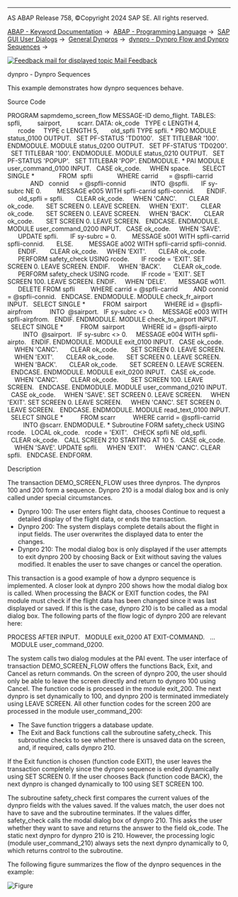   

* * *

AS ABAP Release 758, ©Copyright 2024 SAP SE. All rights reserved.

[ABAP - Keyword Documentation](https://help.sap.com/doc/abapdocu_latest_index_htm/latest/en-US/abenabap.htm) →  [ABAP - Programming Language](https://help.sap.com/doc/abapdocu_latest_index_htm/latest/en-US/abenabap_reference.htm) →  [SAP GUI User Dialogs](https://help.sap.com/doc/abapdocu_latest_index_htm/latest/en-US/abenabap_screens.htm) →  [General Dynpros](https://help.sap.com/doc/abapdocu_latest_index_htm/latest/en-US/abenabap_dynpros.htm) →  [dynpro - Dynpro Flow and Dynpro Sequences](https://help.sap.com/doc/abapdocu_latest_index_htm/latest/en-US/abenabap_dynpros_processing.htm) → 

 [![](Mail.gif?object=Mail.gif "Feedback mail for displayed topic") Mail Feedback](mailto:f1_help@sap.com?subject=Feedback%20on%20ABAP%20Documentation&body=Document:%20dynpro%20-%20Dynpro%20Sequences%2C%20ABENDYNPRO_FLOW_ABEXA%2C%20758%0D%0A%0D%0AError:%0D%0A%0D%0A%0D%0A%0D%0ASuggestion%20for%20improvement:)

dynpro - Dynpro Sequences

This example demonstrates how dynpro sequences behave.

Source Code   

PROGRAM sapmdemo\_screen\_flow MESSAGE-ID demo\_flight.
TABLES: spfli,
        sairport,
        scarr.
DATA: ok\_code   TYPE c LENGTH 4,
      rcode     TYPE c LENGTH 5,
      old\_spfli TYPE spfli.
\* PBO
MODULE status\_0100 OUTPUT.
  SET PF-STATUS 'TD0100'.
  SET TITLEBAR '100'.
ENDMODULE.
MODULE status\_0200 OUTPUT.
  SET PF-STATUS 'TD0200'.
  SET TITLEBAR '100'.
ENDMODULE.
MODULE status\_0210 OUTPUT.
  SET PF-STATUS 'POPUP'.
  SET TITLEBAR 'POP'.
ENDMODULE.
\* PAI
MODULE user\_command\_0100 INPUT.
  CASE ok\_code.
    WHEN space.
      SELECT SINGLE \*
             FROM  spfli
             WHERE carrid      = @spfli-carrid
             AND   connid      = @spfli-connid
             INTO  @spfli.
      IF sy-subrc NE 0.
        MESSAGE e005 WITH spfli-carrid spfli-connid.
      ENDIF.
      old\_spfli = spfli.
      CLEAR ok\_code.
    WHEN 'CANC'.
      CLEAR ok\_code.
      SET SCREEN 0. LEAVE SCREEN.
    WHEN 'EXIT'.
      CLEAR ok\_code.
      SET SCREEN 0. LEAVE SCREEN.
    WHEN 'BACK'.
      CLEAR ok\_code.
      SET SCREEN 0. LEAVE SCREEN.
  ENDCASE.
ENDMODULE.
MODULE user\_command\_0200 INPUT.
  CASE ok\_code.
    WHEN 'SAVE'.
      UPDATE spfli.
      IF sy-subrc = 0.
        MESSAGE s001 WITH spfli-carrid spfli-connid.
      ELSE.
        MESSAGE a002 WITH spfli-carrid spfli-connid.
      ENDIF.
      CLEAR ok\_code.
    WHEN 'EXIT'.
      CLEAR ok\_code.
      PERFORM safety\_check USING rcode.
      IF rcode = 'EXIT'. SET SCREEN 0. LEAVE SCREEN. ENDIF.
    WHEN 'BACK'.
      CLEAR ok\_code.
      PERFORM safety\_check USING rcode.
      IF rcode = 'EXIT'. SET SCREEN 100. LEAVE SCREEN. ENDIF.
    WHEN 'DELE'.
      MESSAGE w011.
      DELETE FROM spfli
        WHERE carrid = @spfli-carrid
        AND connid = @spfli-connid.
  ENDCASE.
ENDMODULE.
MODULE check\_fr\_airport INPUT.
  SELECT SINGLE \*
         FROM  sairport
         WHERE id = @spfli-airpfrom
         INTO  @sairport.
  IF sy-subrc <> 0.
    MESSAGE e003 WITH spfli-airpfrom.
  ENDIF.
ENDMODULE.
MODULE check\_to\_airport INPUT.
  SELECT SINGLE \*
         FROM  sairport
         WHERE id = @spfli-airpto
         INTO  @sairport.
  IF sy-subrc <> 0.
    MESSAGE e004 WITH spfli-airpto.
  ENDIF.
ENDMODULE.
MODULE exit\_0100 INPUT.
  CASE ok\_code.
    WHEN 'CANC'.
      CLEAR ok\_code.
      SET SCREEN 0. LEAVE SCREEN.
    WHEN 'EXIT'.
      CLEAR ok\_code.
      SET SCREEN 0. LEAVE SCREEN.
    WHEN 'BACK'.
      CLEAR ok\_code.
      SET SCREEN 0. LEAVE SCREEN.
  ENDCASE.
ENDMODULE.
MODULE exit\_0200 INPUT.
  CASE ok\_code.
    WHEN 'CANC'.
      CLEAR ok\_code.
      SET SCREEN 100. LEAVE SCREEN.
  ENDCASE.
ENDMODULE.
MODULE user\_command\_0210 INPUT.
  CASE ok\_code.
    WHEN 'SAVE'. SET SCREEN 0. LEAVE SCREEN.
    WHEN 'EXIT'. SET SCREEN 0. LEAVE SCREEN.
    WHEN 'CANC'. SET SCREEN 0. LEAVE SCREEN.
  ENDCASE.
ENDMODULE.
MODULE read\_text\_0100 INPUT.
  SELECT SINGLE \*
         FROM scarr
         WHERE carrid = @spfli-carrid
         INTO @scarr.
ENDMODULE.
\* Subroutine
FORM safety\_check USING rcode.
  LOCAL ok\_code.
  rcode = 'EXIT'.
  CHECK spfli NE old\_spfli.
  CLEAR ok\_code.
  CALL SCREEN 210 STARTING AT 10 5.
  CASE ok\_code.
    WHEN 'SAVE'. UPDATE spfli.
    WHEN 'EXIT'.
    WHEN 'CANC'. CLEAR spfli.
  ENDCASE.
ENDFORM.

Description   

The transaction DEMO\_SCREEN\_FLOW uses three dynpros. The dynpros 100 and 200 form a sequence. Dynpro 210 is a modal dialog box and is only called under special circumstances.

-   Dynpro 100: The user enters flight data, chooses Continue to request a detailed display of the flight data, or ends the transaction.
-   Dynpro 200: The system displays complete details about the flight in input fields. The user overwrites the displayed data to enter the changes.
-   Dynpro 210: The modal dialog box is only displayed if the user attempts to exit dynpro 200 by choosing Back or Exit without saving the values modified. It enables the user to save changes or cancel the operation.

This transaction is a good example of how a dynpro sequence is implemented. A closer look at dynpro 200 shows how the modal dialog box is called. When processing the BACK or EXIT function codes, the PAI module must check if the flight data has been changed since it was last displayed or saved. If this is the case, dynpro 210 is to be called as a modal dialog box. The following parts of the flow logic of dynpro 200 are relevant here:

PROCESS AFTER INPUT.
  MODULE exit\_0200 AT EXIT-COMMAND.
  ...
  MODULE user\_command\_0200.

The system calls two dialog modules at the PAI event. The user interface of transaction DEMO\_SCREEN\_FLOW offers the functions Back, Exit, and Cancel as return commands. On the screen of dynpro 200, the user should only be able to leave the screen directly and return to dynpro 100 using Cancel. The function code is processed in the module exit\_200. The next dynpro is set dynamically to 100, and dynpro 200 is terminated immediately using LEAVE SCREEN. All other function codes for the screen 200 are processed in the module user\_command\_200:

-   The Save function triggers a database update.
-   The Exit and Back functions call the subroutine safety\_check. This subroutine checks to see whether there is unsaved data on the screen, and, if required, calls dynpro 210.

If the Exit function is chosen (function code EXIT), the user leaves the transaction completely since the dynpro sequence is ended dynamically using SET SCREEN 0. If the user chooses Back (function code BACK), the next dynpro is changed dynamically to 100 using SET SCREEN 100.

The subroutine safety\_check first compares the current values of the dynpro fields with the values saved. If the values match, the user does not have to save and the subroutine terminates. If the values differ, safety\_check calls the modal dialog box of dynpro 210. This asks the user whether they want to save and returns the answer to the field ok\_code. The static next dynpro for dynpro 210 is 210. However, the processing logic (module user\_command\_210) always sets the next dynpro dynamically to 0, which returns control to the subroutine.

The following figure summarizes the flow of the dynpro sequences in the example:

![Figure](abdoc_dynpro_seq.gif)